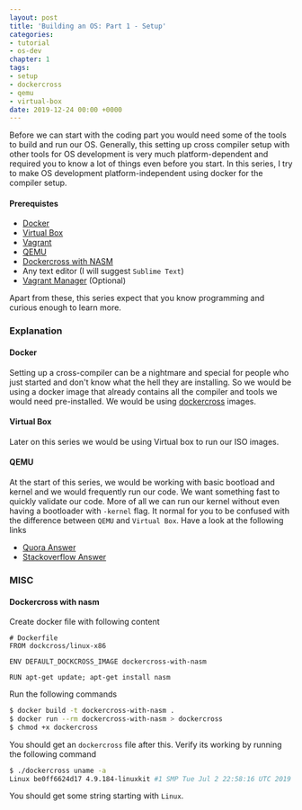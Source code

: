 ```yaml
---
layout: post
title: 'Building an OS: Part 1 - Setup'
categories:
- tutorial
- os-dev
chapter: 1
tags:
- setup
- dockercross
- qemu
- virtual-box
date: 2019-12-24 00:00 +0000
---
```

Before we can start with the coding part you would need some of the tools to build and run our OS.
Generally, this setting up cross compiler setup with other tools for OS development is very much platform-dependent and required you to know a lot of things even before you start. 
In this series, I try to make OS development platform-independent using docker for the compiler setup.


#### Prerequistes 
- [Docker](https://www.docker.com/)
- [Virtual Box](https://www.virtualbox.org/)
- [Vagrant](https://www.vagrantup.com/)
- [QEMU](https://www.qemu.org/)
- [Dockercross with NASM](#dockercross-with-nasm)
- Any text editor (I will suggest `Sublime Text`)
- [Vagrant Manager](http://vagrantmanager.com/) (Optional)

Apart from these, this series expect that you know programming and curious enough to learn more.
<!--more-->


### Explanation
#### Docker
Setting up a cross-compiler can be a nightmare and special for people who just started and don't know what the hell they are installing. So we would be using a docker image that already contains all the compiler and tools we would need pre-installed.
We would be using [dockercross](https://github.com/dockcross/dockcross) images.

#### Virtual Box
Later on this series we would be using Virtual box to run our ISO images.

#### QEMU
At the start of this series, we would be working with basic bootload and kernel and we would frequently run our code. We want something fast to quickly validate our code.
More of all we can run our kernel without even having a bootloader with `-kernel`  flag.
It normal for you to be confused with the difference between `QEMU` and `Virtual Box`. Have a look at the following links
- [Quora Answer](https://www.quora.com/What-are-the-pros-and-cons-of-VirtualBox-versus-QEMU)
- [Stackoverflow Answer](https://stackoverflow.com/questions/43704856/what-are-the-differences-between-qemu-and-virtualbox)


### MISC

#### Dockercross with nasm
Create docker file with following content

```plain
# Dockerfile
FROM dockcross/linux-x86

ENV DEFAULT_DOCKCROSS_IMAGE dockercross-with-nasm

RUN apt-get update; apt-get install nasm
```

Run the following commands
```bash
$ docker build -t dockercross-with-nasm .
$ docker run --rm dockercross-with-nasm > dockercross
$ chmod +x dockercross
```

You should get an `dockercross` file after this.
Verify its working by running the following command
```bash
$ ./dockercross uname -a
Linux be0ff6624d17 4.9.184-linuxkit #1 SMP Tue Jul 2 22:58:16 UTC 2019 i686 GNU/Linux

```

You should get some string starting with `Linux`.
